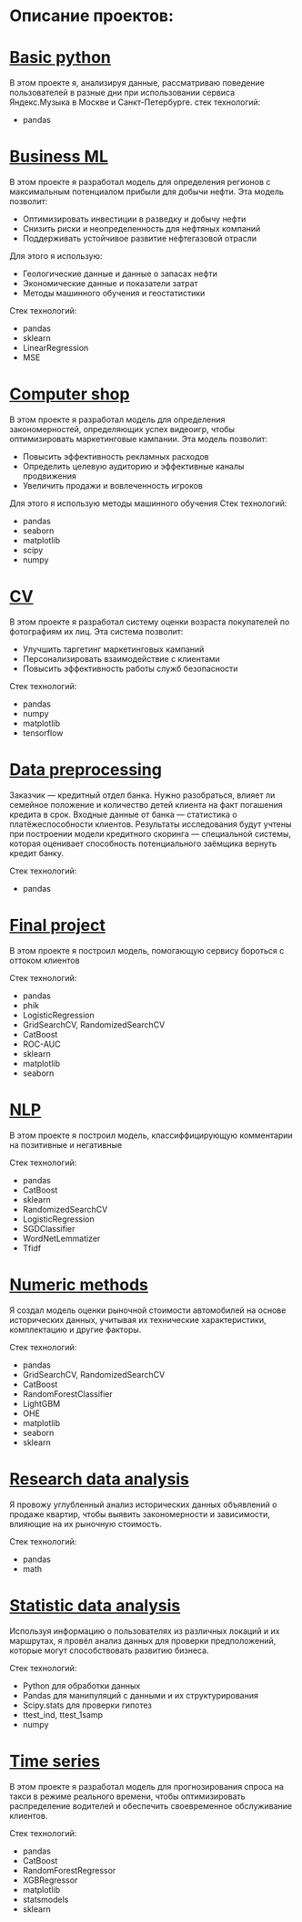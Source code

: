# Описание проектов:

# [Basic python](https://github.com/Ssaisty/YP/tree/main/Base%20python)

В этом проекте я, анализируя данные, рассматриваю поведение пользователей в разные дни при использовании сервиса Яндекс.Музыка в Москве и Санкт-Петербурге.
стек технологий:
* pandas


# [Business ML](https://github.com/Ssaisty/YP/tree/main/Business%20ML)

В этом проекте я разработал модель для определения регионов с максимальным потенциалом прибыли для добычи нефти. Эта модель позволит:

* Оптимизировать инвестиции в разведку и добычу нефти
* Снизить риски и неопределенность для нефтяных компаний
* Поддерживать устойчивое развитие нефтегазовой отрасли

Для этого я использую:

* Геологические данные и данные о запасах нефти
* Экономические данные и показатели затрат
* Методы машинного обучения и геостатистики

Cтек технологий:
* pandas
* sklearn
* LinearRegression
* MSE


# [Computer shop](https://github.com/Ssaisty/YP/tree/main/Computer%20shop)

В этом проекте я разработал модель для определения закономерностей, определяющих успех видеоигр, чтобы оптимизировать маркетинговые кампании. Эта модель позволит:

* Повысить эффективность рекламных расходов
* Определить целевую аудиторию и эффективные каналы продвижения
* Увеличить продажи и вовлеченность игроков

Для этого я использую методы машинного обучения
Стек технологий:
* pandas
* seaborn
* matplotlib
* scipy
* numpy


# [CV](https://github.com/Ssaisty/YP/tree/main/CV)

В этом проекте я разработал систему оценки возраста покупателей по фотографиям их лиц. Эта система позволит:
* Улучшить таргетинг маркетинговых кампаний
* Персонализировать взаимодействие с клиентами
* Повысить эффективность работы служб безопасности

Стек технологий:
* pandas
* numpy
* matplotlib
* tensorflow


# [Data preprocessing](https://github.com/Ssaisty/YP/tree/main/Data%20preprocessing)

Заказчик — кредитный отдел банка. Нужно разобраться, влияет ли семейное положение и количество детей клиента на факт погашения кредита в срок. Входные данные от банка — статистика о платёжеспособности клиентов.
Результаты исследования будут учтены при построении модели кредитного скоринга — специальной системы, которая оценивает способность потенциального заёмщика вернуть кредит банку.

Стек технологий:
* pandas


# [Final project](https://github.com/Ssaisty/YP/tree/main/Final%20project)

В этом проекте я построил модель, помогающую сервису бороться с оттоком клиентов

Стек технологий:
* pandas
* phik
* LogisticRegression
* GridSearchCV, RandomizedSearchCV
* CatBoost
* ROC-AUC
* sklearn
* matplotlib
* seaborn


# [NLP](https://github.com/Ssaisty/YP/tree/main/NLP)

В этом проекте я построил модель, классиффицирующую комментарии на позитивные и негативные

Стек технологий:
* pandas
* CatBoost
* sklearn
* RandomizedSearchCV
* LogisticRegression
* SGDClassifier
* WordNetLemmatizer
* Tfidf


# [Numeric methods](https://github.com/Ssaisty/YP/tree/main/Numeric%20methods)

Я создал модель оценки рыночной стоимости автомобилей на основе исторических данных, учитывая их технические характеристики, комплектацию и другие факторы.

Стек технологий:
* pandas
* GridSearchCV, RandomizedSearchCV
* CatBoost
* RandomForestClassifier
* LightGBM
* OHE
* matplotlib
* seaborn
* sklearn


# [Research data analysis](https://github.com/Ssaisty/YP/tree/main/Research%20data%20analysis)

Я провожу углубленный анализ исторических данных объявлений о продаже квартир, чтобы выявить закономерности и зависимости, влияющие на их рыночную стоимость.

Стек технологий:
* pandas
* math


# [Statistic data analysis](https://github.com/Ssaisty/YP/tree/main/Statistic%20data%20analysis)

Используя информацию о пользователях из различных локаций и их маршрутах, я провёл анализ данных для проверки предположений, которые могут способствовать развитию бизнеса.

Стек технологий:
* Python для обработки данных
* Pandas для манипуляций с данными и их структурирования
* Scipy.stats для проверки гипотез
* ttest_ind, ttest_1samp
* numpy


# [Time series](https://github.com/Ssaisty/YP/tree/main/Time%20series)

В этом проекте я разработал модель для прогнозирования спроса на такси в режиме реального времени, чтобы оптимизировать распределение водителей и обеспечить своевременное обслуживание клиентов.

Стек технологий:
* pandas
* CatBoost
* RandomForestRegressor
* XGBRegressor
* matplotlib
* statsmodels
* sklearn
